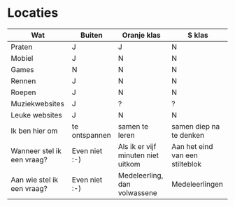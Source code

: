 # Locaties

Wat|Buiten|Oranje klas|S klas
---|---|---|---
Praten|J|J|N
Mobiel|J|N|N
Games|N|N|N
Rennen|J|N|N
Roepen|J|N|N
Muziekwebsites|J|?|?
Leuke websites|J|N|N
Ik ben hier om|te ontspannen|samen te leren|samen diep na te denken
Wanneer stel ik een vraag?|Even niet :-)|Als ik er vijf minuten niet uitkom|Aan het eind van een stilteblok
Aan wie stel ik een vraag?|Even niet :-)|Medeleerling, dan volwassene|Medeleerlingen
 
